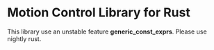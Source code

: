 # Motion Control Library for Rust

This library use an unstable feature **generic_const_exprs**.
Please use nightly rust.